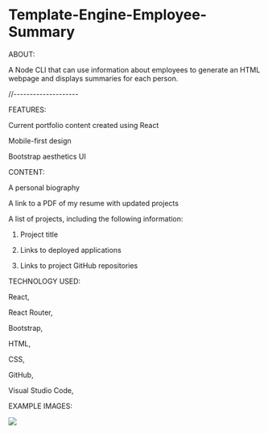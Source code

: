 # Template-Engine-Employee-Summary

ABOUT:

A Node CLI that can use information about employees to generate an HTML webpage and displays summaries for each person.

//--------------------

FEATURES:

Current portfolio content created using React

Mobile-first design

Bootstrap aesthetics UI

CONTENT:

A personal biography

A link to a PDF of my resume with updated projects

A list of projects, including the following information:

  1. Project title

  2. Links to deployed applications

  3. Links to project GitHub repositories


TECHNOLOGY USED:

React,

React Router,

Bootstrap,

HTML,

CSS,

GitHub,

Visual Studio Code,

EXAMPLE IMAGES:

<img src="./src/Assets/images.png"/>
